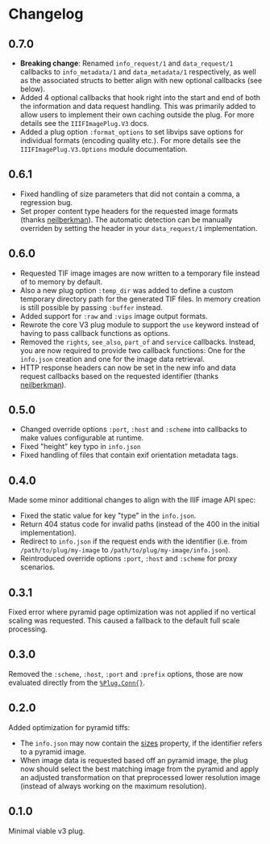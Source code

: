 # Changelog

## 0.7.0

- __Breaking change__: Renamed `info_request/1` and `data_request/1` callbacks to `info_metadata/1` and `data_metadata/1` respectively, as well as the
associated structs to better align with new optional callbacks (see below).
- Added 4 optional callbacks that hook right into the start and end of both the information and data request handling. This was primarily added
to allow users to implement their own caching outside the plug. For more details see the `IIIFImagePlug.V3` docs.
- Added a plug option `:format_options` to set libvips save options for individual formats (encoding quality etc.). For more details see the `IIIFImagePlug.V3.Options` module documentation.

## 0.6.1
- Fixed handling of size parameters that did not contain a comma, a regression bug.
- Set proper content type headers for the requested image formats (thanks [neilberkman](https://github.com/neilberkman)). The automatic 
detection can be manually overriden by setting the header in your `data_request/1` implementation.

## 0.6.0
- Requested TIF image images are now written to a temporary file instead of to memory by default. 
- Also a new plug option `:temp_dir` was added to define a custom temporary directory path for the generated TIF files. In memory creation is still possible by passing `:buffer` instead.
- Added support for `:raw` and `:vips` image output formats.
- Rewrote the core V3 plug module to support the `use` keyword instead of having to pass callback functions as options.
- Removed the `rights`, `see_also`, `part_of` and `service` callbacks. Instead, you are now required to provide two callback functions: One for the `info.json` creation and one for the image data retrieval.
- HTTP response headers can now be set in the new info and data request callbacks based on the requested identifier (thanks [neilberkman](https://github.com/neilberkman)).

## 0.5.0
- Changed override options `:port`, `:host` and `:scheme` into callbacks to make values configurable at runtime.
- Fixed "height" key typo in `info.json`
- Fixed handling of files that contain exif orientation metadata tags.

## 0.4.0

Made some minor additional changes to align with the IIIF image API spec:
- Fixed the static value for key "type" in the `info.json`.
- Return 404 status code for invalid paths (instead of the 400 in the initial implementation).
- Redirect to `info.json` if the request ends with the identifier (i.e. from `/path/to/plug/my-image` to `/path/to/plug/my-image/info.json`).
- Reintroduced override options `:port`, `:host` and `:scheme` for proxy scenarios.

## 0.3.1

Fixed error where pyramid page optimization was not applied if no vertical scaling was requested. This caused a fallback to the default full scale processing.

## 0.3.0

Removed the `:scheme`, `:host`, `:port` and `:prefix` options, those are now evaluated directly from the [`%Plug.Conn{}`](https://hexdocs.pm/plug/Plug.Conn.html).

## 0.2.0

Added optimization for pyramid tiffs:
- The `info.json` may now contain the [sizes](https://iiif.io/api/image/3.0/#53-sizes) property, if the identifier refers to a pyramid image.
- When image data is requested based off an pyramid image, the plug now should select the best matching image from the pyramid and apply an adjusted transformation on that preprocessed lower resolution image (instead of always working on the maximum resolution).

## 0.1.0

Minimal viable v3 plug.